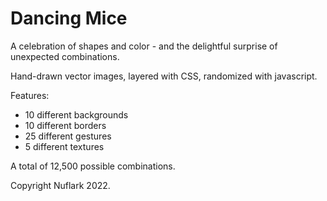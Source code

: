 # Dancing Mice

A celebration of shapes and color - and the delightful surprise of unexpected combinations. 

Hand-drawn vector images, layered with CSS, randomized with javascript. 

Features:
* 10 different backgrounds
* 10 different borders
* 25 different gestures
* 5 different textures

A total of 12,500 possible combinations. 

Copyright Nuflark 2022. 
